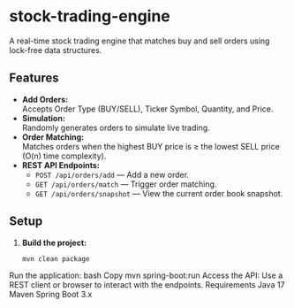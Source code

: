 # stock-trading-engine

A real-time stock trading engine that matches buy and sell orders using lock-free data structures.

## Features

- **Add Orders:**  
  Accepts Order Type (BUY/SELL), Ticker Symbol, Quantity, and Price.
- **Simulation:**  
  Randomly generates orders to simulate live trading.
- **Order Matching:**  
  Matches orders when the highest BUY price is ≥ the lowest SELL price (O(n) time complexity).
- **REST API Endpoints:**
  - `POST /api/orders/add` — Add a new order.
  - `GET /api/orders/match` — Trigger order matching.
  - `GET /api/orders/snapshot` — View the current order book snapshot.

## Setup

1. **Build the project:**
   ```bash
   mvn clean package
Run the application:
bash
Copy
mvn spring-boot:run
Access the API:
Use a REST client or browser to interact with the endpoints.
Requirements
Java 17
Maven
Spring Boot 3.x
